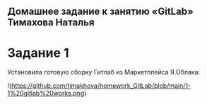 ## Домашнее задание к занятию «GitLab» Тимахова Наталья

# Задание 1

Установила готовую сборку Гитлаб из Маркетплейса Я.Облака:

!(https://github.com/timakhova/homework_GitLab/blob/main/1-1%20gitlab%20works.png)

